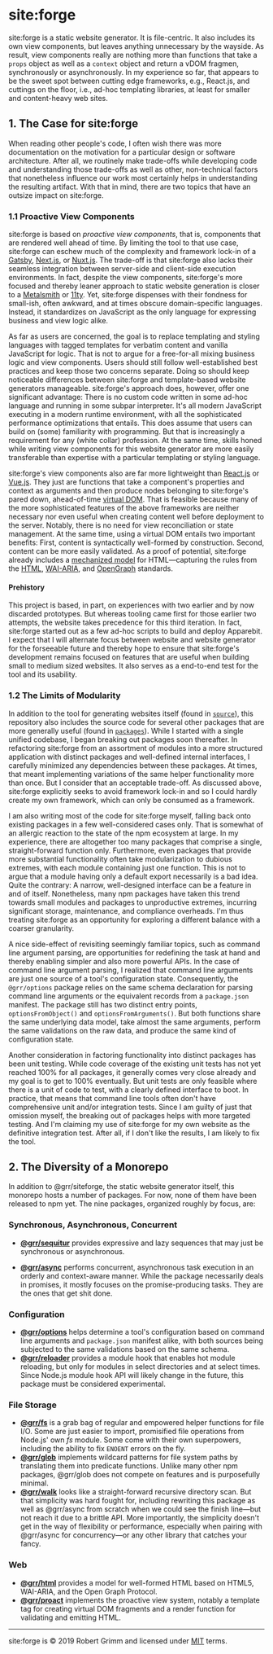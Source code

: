 # site:forge

site:forge is a static website generator. It is file-centric. It also includes
its own view components, but leaves anything unnecessary by the wayside. As
result, view components really are nothing more than functions that take a
`props` object as well as a `context` object and return a vDOM fragmen,
synchronously or asynchronously. In my experience so far, that appears to be the
sweet spot between cutting edge frameworks, e.g., React.js, and cuttings on the
floor, i.e., ad-hoc templating libraries, at least for smaller and content-heavy
web sites.

## 1. The Case for site:forge

When reading other people's code, I often wish there was more documentation on
the motivation for a particular design or software architecture. After all, we
routinely make trade-offs while developing code and understanding those
trade-offs as well as other, non-technical factors that nonetheless influence
our work most certainly helps in understanding the resulting artifact. With that
in mind, there are two topics that have an outsize impact on site:forge.


### 1.1 Proactive View Components

site:forge is based on *proactive view components*, that is, components that are
rendered well ahead of time. By limiting the tool to that use case, site:forge
can eschew much of the complexity and framework lock-in of a
[Gatsby](https://www.gatsbyjs.org), [Next.js](https://nextjs.org), or
[Nuxt.js](https://nuxtjs.org). The trade-off is that site:forge also lacks their
seamless integration between server-side and client-side execution environments.
In fact, despite the view components, site:forge's more focused and thereby
leaner approach to static website generation is closer to a
[Metalsmith](https://metalsmith.io) or [11ty](https://www.11ty.dev). Yet,
site:forge dispenses with their fondness for small-ish, often awkward, and at
times obscure domain-specific languages. Instead, it standardizes on JavaScript
as the only language for expressing business and view logic alike.

As far as users are concerned, the goal is to replace templating and styling
languages with tagged templates for verbatim content and vanilla JavaScript for
logic. That is not to argue for a free-for-all mixing business logic and view
components. Users should still follow well-established best practices and keep
those two concerns separate. Doing so should keep noticeable differences between
site:forge and template-based website generators manageable. site:forge's
approach does, however, offer one significant advantage: There is no custom code
written in some ad-hoc language and running in some subpar interpreter. It's all
modern JavaScript executing in a modern runtime environment, with all the
sophisticated performance optimizations that entails. This does assume that
users can build on (some) familiarity with programming. But that is increasingly
a requirement for any (white collar) profession. At the same time, skills honed
while writing view components for this website generator are more easily
transferable than expertise with a particular templating or styling language.

site:forge's view components also are far more lightweight than
[React.js](https://reactjs.org) or [Vue.js](https://vuejs.org). They just are
functions that take a component's properties and context as arguments and then
produce nodes belonging to site:forge's pared down, ahead-of-time [virtual
DOM](https://github.com/sethvincent/awesome-virtual-dom). That is feasible
because many of the more sophisticated features of the above frameworks are
neither necessary nor even useful when creating content well before deployment
to the server. Notably, there is no need for view reconciliation or state
management. At the same time, using a virtual DOM entails two important
benefits: First, content is syntactically well-formed by construction. Second,
content can be more easily validated. As a proof of potential, site:forge
already includes a [mechanized model](packages/html/README.md) for
HTML—capturing the rules from the
[HTML](https://html.spec.whatwg.org), [WAI-ARIA](https://w3c.github.io/aria/),
and [OpenGraph](https://ogp.me) standards.

#### Prehistory

This project is based, in part, on experiences with two earlier and by now
discarded prototypes. But whereas tooling came first for those earlier two
attempts, the website takes precedence for this third iteration. In fact,
site:forge started out as a few ad-hoc scripts to build and deploy Apparebit. I
expect that I will alternate focus between website and website generator for the
forseeable future and thereby hope to ensure that site:forge's development
remains focused on features that are useful when building small to medium sized
websites. It also serves as a end-to-end test for the tool and its usability.


### 1.2 The Limits of Modularity

In addition to the tool for generating websites itself (found in
[`source`](source)), this repository also includes the source code for several
other packages that are more generally useful (found in [`packages`](packages)).
While I started with a single unified codebase, I began breaking out packages
soon thereafter. In refactoring site:forge from an assortment of modules into a
more structured application with distinct packages and well-defined internal
interfaces, I carefully minimized any dependencies between these packages. At
times, that meant implementing variations of the same helper functionality more
than once. But I consider that an acceptable trade-off. As discussed above,
site:forge explicitly seeks to avoid framework lock-in and so I could hardly
create my own framework, which can only be consumed as a framework.

I am also writing most of the code for site:forge myself, falling back onto
existing packages in a few well-considered cases only. That is somewhat of an
allergic reaction to the state of the npm ecosystem at large. In my experience,
there are altogether too many packages that comprise a single, straight-forward
function only. Furthermore, even packages that provide more substantial
functionality often take modularization to dubious extremes, with each module
containing just one function. This is not to argue that a module having only a
default export necessarily is a bad idea. Quite the contrary: A narrow,
well-designed interface can be a feature in and of itself. Nonetheless, many npm
packages have taken this trend towards small modules and packages to
unproductive extremes, incurring significant storage, maintenance, and
compliance overheads. I'm thus treating site:forge as an opportunity for
exploring a different balance with a coarser granularity.

A nice side-effect of revisiting seemingly familiar topics, such as command line
argument parsing, are opportunities for redefining the task at hand and thereby
enabling simpler and also more powerful APIs. In the case of command line
argument parsing, I realized that command line arguments are just one source of
a tool's configuration state. Consequently, the `@grr/options` package relies on
the same schema declaration for parsing command line arguments or the equivalent
records from a `package.json` manifest. The package still has two distinct entry
points, `optionsFromObject()` and `optionsFromArguments()`. But both functions
share the same underlying data model, take almost the same arguments, perform
the same validations on the raw data, and produce the same kind of configuration
state.

Another consideration in factoring functionality into distinct packages has been
unit testing. While code coverage of the existing unit tests has not yet reached
100% for all packages, it generally comes very close already and my goal is to
get to 100% eventually. But unit tests are only feasible where there is a unit
of code to test, with a clearly defined interface to boot. In practice, that
means that command line tools often don't have comprehensive unit and/or
integration tests. Since I am guilty of just that omission myself, the breaking
out of packages helps with more targeted testing. And I'm claiming my use of
site:forge for my own website as the definitive integration test. After all, if
I don't like the results, I am likely to fix the tool.


## 2. The Diversity of a Monorepo

In addition to @grr/siteforge, the static website generator itself, this
monorepo hosts a number of packages. For now, none of them have been released to
npm yet. The nine packages, organized roughly by focus, are:

### Synchronous, Asynchronous, Concurrent

  * [__@grr/sequitur__](packages/sequitur) provides expressive and lazy
    sequences that may just be synchronous or asynchronous.

  * [__@grr/async__](packages/async) performs concurrent, asynchronous task
    execution in an orderly and context-aware manner. While the package
    necessarily deals in promises, it mostly focuses on the promise-producing
    tasks. They are the ones that get shit done.

### Configuration

  * [__@grr/options__](packages/options) helps determine a tool's configuration
    based on command line arguments and `package.json` manifest alike, with both
    sources being subjected to the same validations based on the same schema.
  * [__@grr/reloader__](packages/reloader) provides a module hook that enables
    hot module reloading, but only for modules in select directories and at
    select times. Since Node.js module hook API will likely change in the
    future, this package must be considered experimental.

### File Storage

  * [__@grr/fs__](packages/fs) is a grab bag of regular and empowered helper
    functions for file I/O. Some are just easier to import, promisified file
    operations from Node.js' own _fs_ module. Some come with their own
    superpowers, including the ability to fix `ENOENT` errors on the fly.
  * [__@grr/glob__](packages/glob) implements wildcard patterns for file system
    paths by translating them into predicate functions. Unlike many other npm
    packages, @grr/glob does not compete on features and is purposefully
    minimal.
  * [__@grr/walk__](packages/walk) looks like a straight-forward recursive
    directory scan. But that simplicity was hard fought for, including rewriting
    this package as well as @grr/async from scratch when we could see the finish
    line—but not reach it due to a brittle API. More importantly, the simplicity
    doesn't get in the way of flexibility or performance, especially when
    pairing with @grr/async for concurrency—or any other library that catches
    your fancy.

### Web

  * [__@grr/html__](packages/html) provides a model for well-formed HTML based
    on HTML5, WAI-ARIA, and the Open Graph Protocol.
  * [__@grr/proact__](packages/proact) implements the proactive view system,
    notably a template tag for creating virtual DOM fragments and a render
    function for validating and emitting HTML.

---

site:forge is © 2019 Robert Grimm and licensed under [MIT](LICENSE) terms.
